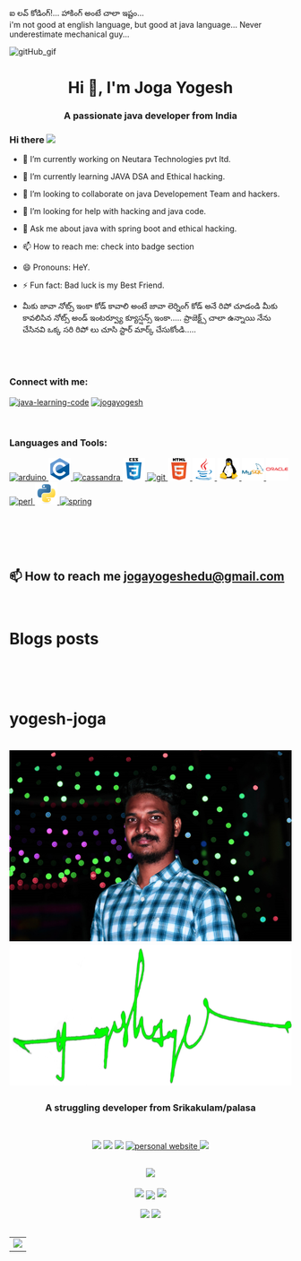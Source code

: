 
<!--





![iloveyouDeepika_gif_gif_001_gif](https://user-images.githubusercontent.com/36118169/173302465-010f70b2-ff3e-4647-ba90-12d46c9c4f2b.gif)


![Matrix SVG](https://raw.githubusercontent.com/rodrigograca31/rodrigograca31/master/matrix.svg)



![my heart_x264_x264_gif](https://user-images.githubusercontent.com/36118169/173304183-1317a841-1742-4b90-bf17-e63c5379acf5.gif)

యోగేష్ అనే నేను జావా డెవలపర్ నీ... నా మాతృ బాషా

పలాస అబ్బాయి కోడింగ్ లో కింగ్ నీ........... చదివింది మెకానికల్ పని చేసింది కంప్యూటర్స్ లో ఏంటో!!

 ![yogiMatrix](https://user-images.githubusercontent.com/36118169/173329541-a0447b7e-eb72-4abe-9eef-175bbe125d31.gif)
-->

ఐ లవ్ కోడింగ్!... 
హాకింగ్ అంటే చాలా ఇష్టం... 
<br>
i'm not good at english language, but good at java language...
Never underestimate mechanical guy...

![gitHub_gif](https://user-images.githubusercontent.com/36118169/173306151-3a46ad7e-4582-452f-8d29-39349db58bfb.gif)

<h1 align="center">Hi 👋, I'm Joga Yogesh</h1>
<h3 align="center">A passionate java developer from India</h3>




### Hi there  ![](https://komarev.com/ghpvc/?username=yogeshjoga)




- 🔭 I’m currently working on Neutara Technologies pvt ltd.
- 🌱 I’m currently learning JAVA DSA and Ethical hacking.
- 👯 I’m looking to collaborate on java Developement Team and hackers.
- 🤔 I’m looking for help with hacking and java code.
- 💬 Ask me about java with spring boot and ethical hacking.
- 📫 How to reach me: check into badge section
- 😄 Pronouns: HeY.
- ⚡ Fun fact: Bad luck is my Best Friend.
- 
   మీకు జావా నోట్స్ ఇంకా కోడ్ కావాలి అంటే జావా లెర్నింగ్ కోడ్ అనే రిపో చూడండి మీకు కావలిసిన నోట్స్ అండ్ ఇంటర్వ్యూ క్యూస్షన్స్ ఇంకా.....
   ప్రాజెక్ట్స్ చాలా ఉన్నాయి నేను చేసినవి ఒక్క సరి రిపో లు చూసి స్టార్ మార్క్ చేసుకోండి.....
   
   <br>
    <br>
   </div>
   
   
  
<h3 align="left">Connect with me:</h3>
<p align="left">
<a href="https://dev.to/java-learning-code" target="blank"><img align="center" src="https://raw.githubusercontent.com/rahuldkjain/github-profile-readme-generator/master/src/images/icons/Social/devto.svg" alt="java-learning-code" height="30" width="40" /></a>
<a href="https://twitter.com/jogayogesh" target="blank"><img align="center" src="https://raw.githubusercontent.com/rahuldkjain/github-profile-readme-generator/master/src/images/icons/Social/twitter.svg" alt="jogayogesh" height="30" width="40" /></a>
</p>


 <br>
  
   
   
<h3 align="left">Languages and Tools:</h3>
<p align="left"> <a href="https://www.arduino.cc/" target="_blank" rel="noreferrer"> <img src="https://cdn.worldvectorlogo.com/logos/arduino-1.svg" alt="arduino" width="40" height="40"/> </a> <a href="https://www.cprogramming.com/" target="_blank" rel="noreferrer"> <img src="https://raw.githubusercontent.com/devicons/devicon/master/icons/c/c-original.svg" alt="c" width="40" height="40"/> </a> <a href="https://cassandra.apache.org/" target="_blank" rel="noreferrer"> <img src="https://www.vectorlogo.zone/logos/apache_cassandra/apache_cassandra-icon.svg" alt="cassandra" width="40" height="40"/> </a> <a href="https://www.w3schools.com/css/" target="_blank" rel="noreferrer"> <img src="https://raw.githubusercontent.com/devicons/devicon/master/icons/css3/css3-original-wordmark.svg" alt="css3" width="40" height="40"/> </a> <a href="https://git-scm.com/" target="_blank" rel="noreferrer"> <img src="https://www.vectorlogo.zone/logos/git-scm/git-scm-icon.svg" alt="git" width="40" height="40"/> </a> <a href="https://www.w3.org/html/" target="_blank" rel="noreferrer"> <img src="https://raw.githubusercontent.com/devicons/devicon/master/icons/html5/html5-original-wordmark.svg" alt="html5" width="40" height="40"/> </a> <a href="https://www.java.com" target="_blank" rel="noreferrer"> <img src="https://raw.githubusercontent.com/devicons/devicon/master/icons/java/java-original.svg" alt="java" width="40" height="40"/> </a> <a href="https://www.linux.org/" target="_blank" rel="noreferrer"> <img src="https://raw.githubusercontent.com/devicons/devicon/master/icons/linux/linux-original.svg" alt="linux" width="40" height="40"/> </a> <a href="https://www.mysql.com/" target="_blank" rel="noreferrer"> <img src="https://raw.githubusercontent.com/devicons/devicon/master/icons/mysql/mysql-original-wordmark.svg" alt="mysql" width="40" height="40"/> </a> <a href="https://www.oracle.com/" target="_blank" rel="noreferrer"> <img src="https://raw.githubusercontent.com/devicons/devicon/master/icons/oracle/oracle-original.svg" alt="oracle" width="40" height="40"/> </a> <a href="https://www.perl.org/" target="_blank" rel="noreferrer"> <img src="https://api.iconify.design/logos-perl.svg" alt="perl" width="40" height="40"/> </a> <a href="https://www.python.org" target="_blank" rel="noreferrer"> <img src="https://raw.githubusercontent.com/devicons/devicon/master/icons/python/python-original.svg" alt="python" width="40" height="40"/> </a> <a href="https://spring.io/" target="_blank" rel="noreferrer"> <img src="https://www.vectorlogo.zone/logos/springio/springio-icon.svg" alt="spring" width="40" height="40"/> </a> </p>



 <br>
  <br>
  

   
   

 <br>
   <br>
   




## 📫 How to reach me **jogayogeshedu@gmail.com**
 <br>
  
# Blogs posts
<!-- BLOG-POST-LIST:START -->
<!-- BLOG-POST-LIST:END -->
 <br>
  <br>
   <br>

# yogesh-joga 

<h1 align="center">
   
  <img src="https://github.com/yogeshjoga/c-learning-30-days/blob/master/my_photo_git.jpg">
   
  

  <img src="https://github.com/yogeshjoga/yogeshjoga/blob/main/CROPED%20SIGNATURE.png" style="width:800px;height:250px;">
  </a>
  </a>
</h1>
<h3 align="center">A struggling developer from Srikakulam/palasa</h3>
<br>
<!-- badge start -->
<p align="center">
  <!-- Github badge -->
  <a href="https://github.com/yogeshjoga" target="_blank"><img src="https://img.shields.io/badge/GitHub-yogeshjoga-brightgreen"></a>
  <!-- Blog badge -->
  <a href="https://chatwith.io/s/617ab3d1a9ef6" target="_blank"><img src="https://img.shields.io/badge/WhatsApp-yogeshjoga-orange"></a>
  <!-- Instagram badge -->
 <a href="https://www.instagram.com/just_yogi_yadav" target="_blank"><img src="https://img.shields.io/badge/Instagram-justyogi-yellow"></a>
   
   
   
   
  <!-- Personal website Badge -->
<a href="https://www.google.com/search?sxsrf=ALiCzsYN9pLGQBHZ_rv1OAojZAK20_X7Mw:1655107517798&q=joga+yogesh&tbm=isch&chips=q:joga+yogesh,online_chips:jogayogesh:IaeKXlb5TRQ%3D&usg=AI4_-kRLjuMYYuHCPDovmLH9wKJg5IocXw&sa=X&ved=2ahUKEwiTiaf9-6n4AhXM7jgGHdhSDV8QgIoDKAd6BAgEEBo&biw=1536&bih=674&dpr=1.25" target="_blank">
    <img src="https://img.shields.io/badge/Google-yogesh joga-blue "ALT =" personal website ">
  </a>
   
   
  <!-- Visitor badge -->
 <img src="https://visitor-badge.glitch.me/badge?page_id=yogeshjoga&left_color=green&right_color=red">
</p>

<!-- badge end -->
<br>
<!-- Github trophy🏆start -->
<div align="center"> <img src="https://github-profile-trophy.vercel.app/?username=yogeshjoga&theme=onedark&row=1&column=6&no-frame=true&no-bg=true"> </div>
<!-- Github trophy🏆end -->
<br>
<!-- Github Continuous clock in start -->
<div align="center">
  <img width="150" src="https://cdn.jsdelivr.net/gh/sun0225SUN/photos/images/202108300310676.png" />
  <img align="center" src="https://github-readme-streak-stats.herokuapp.com/?user=yogeshjoga&theme=dark&hide_border=true" />
  <img width="150" src="https://cdn.jsdelivr.net/gh/sun0225SUN/photos/images/202108300312623.png" />
</div>
<!-- Github Continuous clock in end -->
<br>
<!-- Statistical card start -->
<div align="center">
  <img height="137px" src="https://github-readme-stats.vercel.app/api?username=yogeshjoga&hide_title=true&hide_border=true&show_icons=trueline_height=21&text_color=000&icon_color=000&bg_color=0,ea6161,ffc64d,fffc4d,52fa5a&theme=graywhite" />
   <img height="137px" src="https://github-readme-stats.vercel.app/api/top-langs/?username=yogeshjoga&hide_title=true&hide_border=true&layout=compact&langs_count=6&text_color=000&icon_color=fff&bg_color=0,52fa5a,4dfcff,c64dff&theme=graywhite" />
</div>
<!-- Statistical card end -->
<br>

<table align="center">
  <tr>
    <td>
      <img src="https://activity-graph.herokuapp.com/graph?username=yogeshjoga&theme=dracula&bg_color=FF000000&hide_border=true" />
    </td>
  </tr>
</table>








